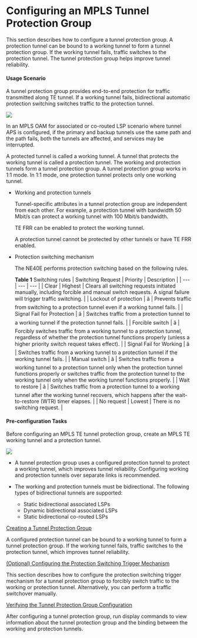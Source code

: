 Configuring an MPLS Tunnel Protection Group
===========================================

This section describes how to configure a tunnel protection group. A protection tunnel can be bound to a working tunnel to form a tunnel protection group. If the working tunnel fails, traffic switches to the protection tunnel. The tunnel protection group helps improve tunnel reliability.

#### Usage Scenario

A tunnel protection group provides end-to-end protection for traffic transmitted along TE tunnel. If a working tunnel fails, bidirectional automatic protection switching switches traffic to the protection tunnel.

![](../../../../public_sys-resources/note_3.0-en-us.png) 

In an MPLS OAM for associated or co-routed LSP scenario where tunnel APS is configured, if the primary and backup tunnels use the same path and the path fails, both the tunnels are affected, and services may be interrupted.

A protected tunnel is called a working tunnel. A tunnel that protects the working tunnel is called a protection tunnel. The working and protection tunnels form a tunnel protection group. A tunnel protection group works in 1:1 mode. In 1:1 mode, one protection tunnel protects only one working tunnel.

* Working and protection tunnels
  
  Tunnel-specific attributes in a tunnel protection group are independent from each other. For example, a protection tunnel with bandwidth 50 Mbit/s can protect a working tunnel with 100 Mbit/s bandwidth.
  
  TE FRR can be enabled to protect the working tunnel.
  
  A protection tunnel cannot be protected by other tunnels or have TE FRR enabled.
* Protection switching mechanism
  
  The NE40E performs protection switching based on the following rules.
  
  **Table 1** Switching rules
  | Switching Request | Priority | Description |
  | --- | --- | --- |
  | Clear | Highest | Clears all switching requests initiated manually, including forcible and manual switch requests. A signal failure will trigger traffic switching. |
  | Lockout of protection | â | Prevents traffic from switching to a protection tunnel even if a working tunnel fails. |
  | Signal Fail for Protection | â | Switches traffic from a protection tunnel to a working tunnel if the protection tunnel fails. |
  | Forcible switch | â | Forcibly switches traffic from a working tunnel to a protection tunnel, regardless of whether the protection tunnel functions properly (unless a higher priority switch request takes effect). |
  | Signal Fail for Working | â | Switches traffic from a working tunnel to a protection tunnel if the working tunnel fails. |
  | Manual switch | â | Switches traffic from a working tunnel to a protection tunnel only when the protection tunnel functions properly or switches traffic from the protection tunnel to the working tunnel only when the working tunnel functions properly. |
  | Wait to restore | â | Switches traffic from a protection tunnel to a working tunnel after the working tunnel recovers, which happens after the wait-to-restore (WTR) timer elapses. |
  | No request | Lowest | There is no switching request. |

#### Pre-configuration Tasks

Before configuring an MPLS TE tunnel protection group, create an MPLS TE working tunnel and a protection tunnel.

![](../../../../public_sys-resources/note_3.0-en-us.png) 

* A tunnel protection group uses a configured protection tunnel to protect a working tunnel, which improves tunnel reliability. Configuring working and protection tunnels over separate links is recommended.
* The working and protection tunnels must be bidirectional. The following types of bidirectional tunnels are supported:
  
  + Static bidirectional associated LSPs
  + Dynamic bidirectional associated LSPs
  + Static bidirectional co-routed LSPs


[Creating a Tunnel Protection Group](../../../../software/nev8r10_vrpv8r16/user/vrp/dc_vrp_te-p2p_cfg_0163.html)

A configured protection tunnel can be bound to a working tunnel to form a tunnel protection group. If the working tunnel fails, traffic switches to the protection tunnel, which improves tunnel reliability.

[(Optional) Configuring the Protection Switching Trigger Mechanism](../../../../software/nev8r10_vrpv8r16/user/vrp/dc_vrp_te-p2p_cfg_0166.html)

This section describes how to configure the protection switching trigger mechanism for a tunnel protection group to forcibly switch traffic to the working or protection tunnel. Alternatively, you can perform a traffic switchover manually.

[Verifying the Tunnel Protection Group Configuration](../../../../software/nev8r10_vrpv8r16/user/vrp/dc_vrp_te-p2p_cfg_0167.html)

After configuring a tunnel protection group, run display commands to view information about the tunnel protection group and the binding between the working and protection tunnels.
